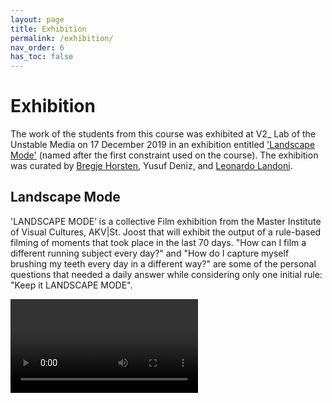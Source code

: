 ```yaml
---
layout: page
title: Exhibition
permalink: /exhibition/
nav_order: 6
has_toc: false
---
```


# Exhibition

The work of the students from this course was exhibited at V2\_ Lab of the Unstable Media on 17 December 2019 in an exhibition entitled ['Landscape Mode'](https://v2.nl/events/film-exhibition-landscape-mode-1) (named after the first constraint used on the course). The exhibition was curated by [Bregje Horsten](https://www.bregjehorsten.com), Yusuf Deniz, and [Leonardo Landoni](https://www.leonardolandoni.com).


## Landscape Mode

'LANDSCAPE MODE’ is a collective Film exhibition from the Master Institute of Visual Cultures, AKV\|St. Joost that will exhibit the output of a rule-based filming of moments that took place in the last 70 days. "How can I film a different running subject every day?" and "How do I capture myself brushing my teeth every day in a different way?" are some of the personal questions that needed a daily answer while considering only one initial rule: "Keep it LANDSCAPE MODE".

<video>
  <source src="/assets/landscapemode.mp4" type="video/mp4">
  Sorry, your browser doesn't support embedded videos.
</video>
